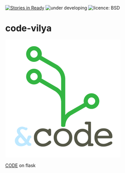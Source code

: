 [![Stories in Ready](https://badge.waffle.io/shanzi/code-vilya.png?label=ready&title=Ready)](https://waffle.io/shanzi/code-vilya)
![under developing](http://img.shields.io/badge/status-developing-yellow.svg) 
![licence: BSD](http://img.shields.io/badge/licence-BSD-green.svg)

code-vilya
==========

![logo](./logo.png)

[CODE](http://douban-code.github.io) on flask
